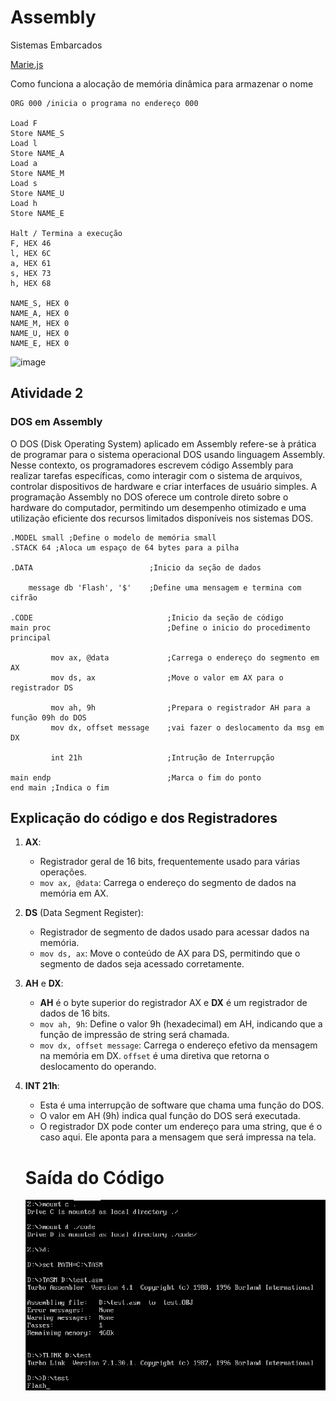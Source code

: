 # Assembly
Sistemas Embarcados

[Marie.js](https://marie.js.org/)

Como funciona a alocação de memória dinâmica para armazenar o nome

```assembly
ORG 000 /inicia o programa no endereço 000

Load F
Store NAME_S
Load l
Store NAME_A
Load a
Store NAME_M
Load s
Store NAME_U
Load h
Store NAME_E

Halt / Termina a execução
F, HEX 46
l, HEX 6C
a, HEX 61
s, HEX 73
h, HEX 68

NAME_S, HEX 0
NAME_A, HEX 0
NAME_M, HEX 0
NAME_U, HEX 0
NAME_E, HEX 0
```

![image](https://github.com/Mateus402/Assembly/assets/112894988/09e62b8f-d443-44ef-ab33-4d4d0663ab3a)


## Atividade 2

### DOS em Assembly
O DOS (Disk Operating System) aplicado em Assembly refere-se à prática de programar para o sistema operacional DOS usando linguagem Assembly. Nesse contexto, os programadores escrevem código Assembly para realizar tarefas específicas, como interagir com o sistema de arquivos, controlar dispositivos de hardware e criar interfaces de usuário simples. A programação Assembly no DOS oferece um controle direto sobre o hardware do computador, permitindo um desempenho otimizado e uma utilização eficiente dos recursos limitados disponíveis nos sistemas DOS.

```assembly
.MODEL small ;Define o modelo de memória small
.STACK 64 ;Aloca um espaço de 64 bytes para a pilha

.DATA                          ;Inicio da seção de dados

    message db 'Flash', '$'    ;Define uma mensagem e termina com cifrão

.CODE                              ;Inicio da seção de código
main proc                          ;Define o inicio do procedimento principal

         mov ax, @data             ;Carrega o endereço do segmento em AX
         mov ds, ax                ;Move o valor em AX para o registrador DS

         mov ah, 9h                ;Prepara o registrador AH para a função 09h do DOS
         mov dx, offset message    ;vai fazer o deslocamento da msg em DX

         int 21h                   ;Intrução de Interrupção

main endp                          ;Marca o fim do ponto
end main ;Indica o fim
```

## Explicação do código e dos Registradores

1. **AX**:
   - Registrador geral de 16 bits, frequentemente usado para várias operações.
   - `mov ax, @data`: Carrega o endereço do segmento de dados na memória em AX.

2. **DS** (Data Segment Register):
   - Registrador de segmento de dados usado para acessar dados na memória.
   - `mov ds, ax`: Move o conteúdo de AX para DS, permitindo que o segmento de dados seja acessado corretamente.

3. **AH** e **DX**:
   - **AH** é o byte superior do registrador AX e **DX** é um registrador de dados de 16 bits.
   - `mov ah, 9h`: Define o valor 9h (hexadecimal) em AH, indicando que a função de impressão de string será chamada.
   - `mov dx, offset message`: Carrega o endereço efetivo da mensagem na memória em DX. `offset` é uma diretiva que retorna o deslocamento do operando.
   
4. **INT 21h**:
   - Esta é uma interrupção de software que chama uma função do DOS.
   - O valor em AH (9h) indica qual função do DOS será executada.
   - O registrador DX pode conter um endereço para uma string, que é o caso aqui. Ele aponta para a mensagem que será impressa na tela.

   # Saída do Código

   ![alt text](image.png)
